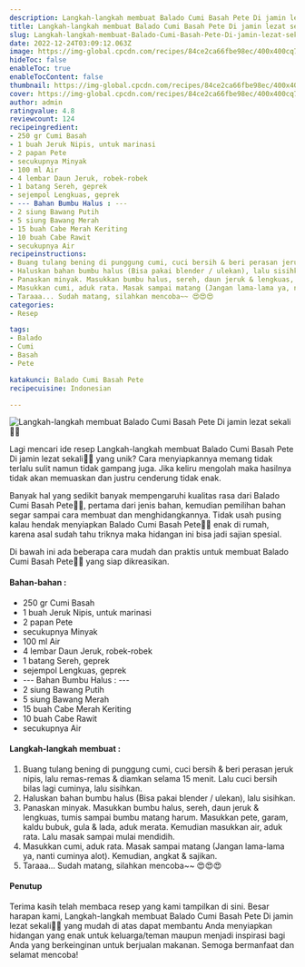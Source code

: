 ```yaml
---
description: Langkah-langkah membuat Balado Cumi Basah Pete Di jamin lezat sekali"
title: Langkah-langkah membuat Balado Cumi Basah Pete Di jamin lezat sekali
slug: Langkah-langkah-membuat-Balado-Cumi-Basah-Pete-Di-jamin-lezat-sekali
date: 2022-12-24T03:09:12.063Z
image: https://img-global.cpcdn.com/recipes/84ce2ca66fbe98ec/400x400cq70/photo.jpg
hideToc: false
enableToc: true
enableTocContent: false
thumbnail: https://img-global.cpcdn.com/recipes/84ce2ca66fbe98ec/400x400cq70/photo.jpg
cover: https://img-global.cpcdn.com/recipes/84ce2ca66fbe98ec/400x400cq70/photo.jpg
author: admin
ratingvalue: 4.8
reviewcount: 124
recipeingredient:
- 250 gr Cumi Basah
- 1 buah Jeruk Nipis, untuk marinasi
- 2 papan Pete
- secukupnya Minyak
- 100 ml Air
- 4 lembar Daun Jeruk, robek-robek
- 1 batang Sereh, geprek
- sejempol Lengkuas, geprek
- --- Bahan Bumbu Halus : ---
- 2 siung Bawang Putih
- 5 siung Bawang Merah
- 15 buah Cabe Merah Keriting
- 10 buah Cabe Rawit
- secukupnya Air
recipeinstructions:
- Buang tulang bening di punggung cumi, cuci bersih & beri perasan jeruk nipis, lalu remas-remas & diamkan selama 15 menit. Lalu cuci bersih bilas lagi cuminya, lalu sisihkan.
- Haluskan bahan bumbu halus (Bisa pakai blender / ulekan), lalu sisihkan.
- Panaskan minyak. Masukkan bumbu halus, sereh, daun jeruk & lengkuas, tumis sampai bumbu matang harum. Masukkan pete, garam, kaldu bubuk, gula & lada, aduk merata. Kemudian masukkan air, aduk rata. Lalu masak sampai mulai mendidih.
- Masukkan cumi, aduk rata. Masak sampai matang (Jangan lama-lama ya, nanti cuminya alot). Kemudian, angkat & sajikan.
- Taraaa... Sudah matang, silahkan mencoba~~ 😍😍😍
categories:
- Resep

tags:
- Balado
- Cumi
- Basah
- Pete

katakunci: Balado Cumi Basah Pete
recipecuisine: Indonesian

---
```


![Langkah-langkah membuat Balado Cumi Basah Pete Di jamin lezat sekali👩‍🍳](https://img-global.cpcdn.com/recipes/84ce2ca66fbe98ec/400x400cq70/photo.jpg)

Lagi mencari ide resep Langkah-langkah membuat Balado Cumi Basah Pete Di jamin lezat sekali👩‍🍳 yang unik? Cara menyiapkannya memang tidak terlalu sulit namun tidak gampang juga. Jika keliru mengolah maka hasilnya tidak akan memuaskan dan justru cenderung tidak enak.

Banyak hal yang sedikit banyak mempengaruhi kualitas rasa dari Balado Cumi Basah Pete👩‍🍳, pertama dari jenis bahan, kemudian pemilihan bahan segar sampai cara membuat dan menghidangkannya. Tidak usah pusing kalau hendak menyiapkan Balado Cumi Basah Pete👩‍🍳 enak di rumah, karena asal sudah tahu triknya maka hidangan ini bisa jadi sajian spesial.

Di bawah ini ada beberapa cara mudah dan praktis untuk membuat Balado Cumi Basah Pete👩‍🍳 yang siap dikreasikan.

<!--inarticleads1-->

#### Bahan-bahan :

- 250 gr Cumi Basah
- 1 buah Jeruk Nipis, untuk marinasi
- 2 papan Pete
- secukupnya Minyak
- 100 ml Air
- 4 lembar Daun Jeruk, robek-robek
- 1 batang Sereh, geprek
- sejempol Lengkuas, geprek
- --- Bahan Bumbu Halus : ---
- 2 siung Bawang Putih
- 5 siung Bawang Merah
- 15 buah Cabe Merah Keriting
- 10 buah Cabe Rawit
- secukupnya Air

<!--inarticleads2-->

#### Langkah-langkah membuat :

1. Buang tulang bening di punggung cumi, cuci bersih & beri perasan jeruk nipis, lalu remas-remas & diamkan selama 15 menit. Lalu cuci bersih bilas lagi cuminya, lalu sisihkan.
1. Haluskan bahan bumbu halus (Bisa pakai blender / ulekan), lalu sisihkan.
1. Panaskan minyak. Masukkan bumbu halus, sereh, daun jeruk & lengkuas, tumis sampai bumbu matang harum. Masukkan pete, garam, kaldu bubuk, gula & lada, aduk merata. Kemudian masukkan air, aduk rata. Lalu masak sampai mulai mendidih.
1. Masukkan cumi, aduk rata. Masak sampai matang (Jangan lama-lama ya, nanti cuminya alot). Kemudian, angkat & sajikan.
1. Taraaa... Sudah matang, silahkan mencoba~~ 😍😍😍

#### Penutup

Terima kasih telah membaca resep yang kami tampilkan di sini. Besar harapan kami, Langkah-langkah membuat Balado Cumi Basah Pete Di jamin lezat sekali👩‍🍳 yang mudah di atas dapat membantu Anda menyiapkan hidangan yang enak untuk keluarga/teman maupun menjadi inspirasi bagi Anda yang berkeinginan untuk berjualan makanan. Semoga bermanfaat dan selamat mencoba!